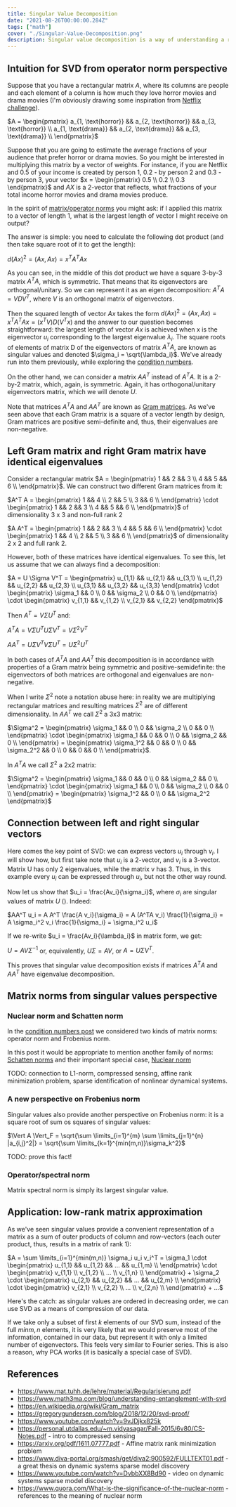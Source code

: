 ```yaml
---
title: Singular Value Decomposition
date: "2021-08-26T00:00:00.284Z"
tags: ["math"]
cover: "./Singular-Value-Decomposition.png"
description: Singular value decomposition is a way of understanding a rectangular (i.e. not necessarily square) matrix from the operator norm standpoint. It is complementary perspective to eigenvalue decomposition that finds numerous application in statistics, machine learning, bioinformatics, quantum computers etc. This post explains its nature and connections to operator norm, least squares fitting, PCA, condition numbers, regularization problems etc.
---
```


Intuition for SVD from operator norm perspective
------------------------------------------------

Suppose that you have a rectangular matrix $A$, where its columns are people and each element of a column is how much
they love horror movies and drama movies (I'm obviously drawing some inspiration from [Netflix challenge](https://en.wikipedia.org/wiki/Netflix_Prize)).

$A = \begin{pmatrix} a_{1, \text{horror}} && a_{2, \text{horror}} && a_{3, \text{horror}} \\ a_{1, \text{drama}} && a_{2, \text{drama}} && a_{3, \text{drama}} \\ \end{pmatrix}$

Suppose that you are going to estimate the average fractions of your audience that prefer horror or drama movies. So you
might be interested in multiplying this matrix by a vector of weights. For instance, if you are Netflix and 0.5 of your income is created by person 1, 0.2 - by person 2 and 0.3 - by person 3, your vector $x = \begin{pmatrix} 0.5 \\ 0.2 \\ 0.3 \end{pmatrix}$ and $AX$ is a 2-vector that reflects, what fractions of your total income horror movies and drama movies produce. 

In the spirit of [matrix/operator norms](https://en.wikipedia.org/wiki/Operator_norm) you might ask: if I applied this 
matrix to a vector of length 1, what is the largest length of vector I might receive on output?

The answer is simple: you need to calculate the following dot product (and then take square root of it to get the length): 

$d(Ax)^2 = (Ax, Ax) = x^T A^T A x$

As you can see, in the middle of this dot product we have a square 3-by-3 matrix $A^T A$, which is symmetric. That means
that its eigenvectors are orthogonal/unitary. So we can represent it as an eigen decomposition: $A^TA = V D V^T$, where $V$ is
an orthogonal matrix of eigenvectors.

Then the squared length of vector $Ax$ takes the form $d(Ax)^2 = (Ax, Ax) = x^T A^T A x = (x^T V) D (V^T x)$ and the 
answer to our question becomes straightforward: the largest length of vector $Ax$ is achieved when x is the eigenvector
$u_i$ corresponding to the largest eigenvalue $\lambda_i$. The square roots of elements of matrix D of the eigenvectors of matrix $A^TA$,
 are known as singular values and denoted $\sigma_i = \sqrt{\lambda_i}$. We've already run into them previously, while exploring the [condition numbers](/2021-08-23-1).

On the other hand, we can consider a matrix $AA^T$ instead of $A^TA$. It is a 2-by-2 matrix, which, again, is symmetric.
Again, it has orthogonal/unitary eigenvectors matrix, which we will denote $U$.

Note that matrices $A^TA$ and $AA^T$ are known as [Gram matrices](https://en.wikipedia.org/wiki/Gram_matrix). As we've 
seen above that each Gram matrix is a square of a vector length by design, Gram matrices are positive semi-definite and, thus, 
their eigenvalues are non-negative.

Left Gram matrix and right Gram matrix have identical eigenvalues
-----------------------------------------------------------------

Consider a rectangular matrix $A = \begin{pmatrix} 1 && 2 && 3 \\ 4 && 5 && 6 \\ \end{pmatrix}$. We can construct two
different Gram matrices from it: 

$A^T A = \begin{pmatrix} 1 && 4 \\ 2 && 5 \\ 3 && 6 \\ \end{pmatrix} \cdot \begin{pmatrix} 1 && 2 && 3 \\ 4 && 5 && 6 \\ \end{pmatrix}$ of dimensionality $3$ x $3$ and non-full rank 2

$A A^T = \begin{pmatrix} 1 && 2 && 3 \\ 4 && 5 && 6 \\ \end{pmatrix} \cdot \begin{pmatrix} 1 && 4 \\ 2 && 5 \\ 3 && 6 \\ \end{pmatrix}$ of dimensionality $2$ x $2$ and full rank 2.

However, both of these matrices have identical eigenvalues. To see this, let us assume that we can always find a decomposition:

$A = U \Sigma V^T = \begin{pmatrix} u_{1,1} && u_{2,1} && u_{3,1} \\ u_{1,2} && u_{2,2} && u_{2,3} \\ u_{3,1} && u_{3,2} && u_{3,3} \end{pmatrix} \cdot \begin{pmatrix} \sigma_1 && 0 \\ 0 && \sigma_2 \\ 0 && 0 \\ \end{pmatrix} \cdot \begin{pmatrix} v_{1,1} && v_{1,2} \\ v_{2,1} && v_{2,2} \end{pmatrix}$



Then $A^T = V \Sigma U^T$ and:

$A^T A = V \Sigma U^T U \Sigma V^T = V \Sigma^2 V^T$

$A A^T = U \Sigma V^T V \Sigma U^T = U \Sigma^2 U^T$

In both cases of $A^T A$ and $AA^T$ this decomposition is in accordance with properties of a Gram matrix being symmetric and positive-semidefinite: the eigenvectors of both matrices are orthogonal and eigenvalues are non-negative.

When I write $\Sigma^2$ note a notation abuse here: in reality we are multiplying rectangular matrices and resulting matrices $\Sigma^2$ are of different dimensionality. In $AA^T$ we call $\Sigma^2$ a $3$x$3$ matrix:

$\Sigma^2 = \begin{pmatrix} \sigma_1 && 0 \\ 0 && \sigma_2 \\ 0 && 0 \\ \end{pmatrix} \cdot \begin{pmatrix} \sigma_1 && 0 && 0 \\ 0 && \sigma_2 && 0 \\ \end{pmatrix} = \begin{pmatrix} \sigma_1^2 && 0 && 0 \\ 0 && \sigma_2^2 && 0 \\ 0 && 0 && 0 \\ \end{pmatrix}$.

In $A^T A$ we call $\Sigma^2$ a $2$x$2$ matrix:

$\Sigma^2 = \begin{pmatrix} \sigma_1 && 0 && 0 \\ 0 && \sigma_2 && 0 \\ \end{pmatrix} \cdot \begin{pmatrix} \sigma_1 && 0 \\ 0 && \sigma_2 \\ 0 && 0 \\ \end{pmatrix} = \begin{pmatrix} \sigma_1^2 && 0 \\ 0 && \sigma_2^2 \end{pmatrix}$



Connection between left and right singular vectors
--------------------------------------------------

Here comes the key point of SVD: we can express vectors $u_i$ through $v_i$. I will show how, but first take
note that $u_i$ is a 2-vector, and $v_i$ is a 3-vector. Matrix U has only 2 eigenvalues, while the matrix v has 3. Thus,
in this example every $u_i$ can be expressed through $u_i$, but not the other way round.

Now let us show that $u_i = \frac{Av_i}{\sigma_i}$, where $\sigma_i$ are singular values of matrix $U$ (). Indeed:

$AA^T u_i = A A^T \frac{A v_i}{\sigma_i} = A (A^TA v_i) \frac{1}{\sigma_i} = A \sigma_i^2 v_i \frac{1}{\sigma_i} = \sigma_i^2 u_i$

If we re-write $u_i = \frac{Av_i}{\lambda_i}$ in matrix form, we get: 

$U = A V \Sigma^{-1}$ or, equivalently, $U \Sigma = A V$, or $A = U \Sigma V^T$.

This proves that singular value decomposition exists if matrices $A^TA$ and $AA^T$ have eigenvalue decomposition.

Matrix norms from singular values perspective
---------------------------------------------

### Nuclear norm and Schatten norm

In the [condition numbers post](/2021-08-23-1) we considered two kinds of matrix norms: operator norm and Frobenius norm.

In this post it would be appropriate to mention another family of norms: [Schatten norms](https://en.wikipedia.org/wiki/Schatten_norm)
and their important special case, [Nuclear norm]()

TODO: connection to L1-norm, compressed sensing, affine rank minimization problem, sparse identification of nonlinear dynamical systems.

### A new perspective on Frobenius norm

Singular values also provide another perspective on Frobenius norm: it is a square root of sum os squares of singular values:

$\Vert A \Vert_F = \sqrt{\sum \limits_{i=1}^{m} \sum \limits_{j=1}^{n} |a_{i,j}^2|} = \sqrt{\sum \limits_{k=1}^{min(m,n)}\sigma_k^2}$

TODO: prove this fact!

### Operator/spectral norm

Matrix spectral norm is simply its largest singular value.


Application: low-rank matrix approximation
------------------------------------------

As we've seen singular values provide a convenient representation of a matrix as a sum of outer products of column and row-vectors (each outer product, thus, results in a matrix of rank 1):

$A = \sum \limits_{i=1}^{min(m,n)} \sigma_i u_i v_i^T = \sigma_1 \cdot \begin{pmatrix} u_{1,1} && u_{1,2} && ... && u_{1,m} \\ \end{pmatrix} \cdot \begin{pmatrix} v_{1,1} \\ v_{1,2} \\ ... \\ v_{1,n} \\ \end{pmatrix} + \sigma_2 \cdot \begin{pmatrix} u_{2,1} && u_{2,2} && ... && u_{2,m} \\ \end{pmatrix} \cdot \begin{pmatrix} v_{2,1} \\ v_{2,2} \\ ... \\ v_{2,n} \\ \end{pmatrix} + ...$

Here's the catch: as singular values are ordered in decreasing order, we can use SVD as a means of compression of our data.

If we take only a subset of first $k$ elements of our SVD sum, instead of the full $min{m,n}$ elements, it is very likely that we would preserve most of the information, contained in our data, but
represent it with only a limited number of eigenvectors. This feels very similar to Fourier series. This is also a reason,
why PCA works (it is basically a special case of SVD).

References
----------
 - https://www.mat.tuhh.de/lehre/material/Regularisierung.pdf
 - https://www.math3ma.com/blog/understanding-entanglement-with-svd
 - https://en.wikipedia.org/wiki/Gram_matrix
 - https://gregorygundersen.com/blog/2018/12/20/svd-proof/
 - https://www.youtube.com/watch?v=9vJDjkx825k
 - https://personal.utdallas.edu/~m.vidyasagar/Fall-2015/6v80/CS-Notes.pdf - intro to compressed sensing
 - https://arxiv.org/pdf/1611.07777.pdf - Affine matrix rank minimization problem
 - https://www.diva-portal.org/smash/get/diva2:900592/FULLTEXT01.pdf - a great thesis on dynamic systems sparse model discovery
 - https://www.youtube.com/watch?v=DvbbXX8Bd90 - video on dynamic systems sparse model discovery
 - https://www.quora.com/What-is-the-significance-of-the-nuclear-norm - references to the meaning of nuclear norm